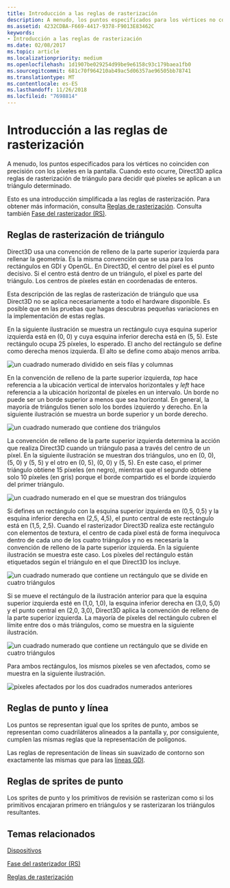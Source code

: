 ```yaml
---
title: Introducción a las reglas de rasterización
description: A menudo, los puntos especificados para los vértices no coinciden con precisión con los píxeles en la pantalla. Cuando esto ocurre, Direct3D aplica reglas de rasterización de triángulo para decidir qué píxeles se aplican a un triángulo determinado.
ms.assetid: 4232CDBA-F669-4417-9378-F9013E83462C
keywords:
- Introducción a las reglas de rasterización
ms.date: 02/08/2017
ms.topic: article
ms.localizationpriority: medium
ms.openlocfilehash: 1d1907be029254d99be9e6158c93c179baea1fb0
ms.sourcegitcommit: 681c70f964210ab49ac5d06357ae96505bb78741
ms.translationtype: MT
ms.contentlocale: es-ES
ms.lasthandoff: 11/26/2018
ms.locfileid: "7698814"
---
```

# <a name="introduction-to-rasterization-rules"></a>Introducción a las reglas de rasterización


A menudo, los puntos especificados para los vértices no coinciden con precisión con los píxeles en la pantalla. Cuando esto ocurre, Direct3D aplica reglas de rasterización de triángulo para decidir qué píxeles se aplican a un triángulo determinado.

Esto es una introducción simplificada a las reglas de rasterización. Para obtener más información, consulta [Reglas de rasterización](rasterization-rules.md). Consulta también [Fase del rasterizador (RS)](rasterizer-stage--rs-.md).

## <a name="span-idtrianglerasterizationrulesspanspan-idtrianglerasterizationrulesspanspan-idtrianglerasterizationrulesspantriangle-rasterization-rules"></a><span id="Triangle_Rasterization_Rules"></span><span id="triangle_rasterization_rules"></span><span id="TRIANGLE_RASTERIZATION_RULES"></span>Reglas de rasterización de triángulo


Direct3D usa una convención de relleno de la parte superior izquierda para rellenar la geometría. Es la misma convención que se usa para los rectángulos en GDI y OpenGL. En Direct3D, el centro del píxel es el punto decisivo. Si el centro está dentro de un triángulo, el píxel es parte del triángulo. Los centros de píxeles están en coordenadas de enteros.

Esta descripción de las reglas de rasterización de triángulo que usa Direct3D no se aplica necesariamente a todo el hardware disponible. Es posible que en las pruebas que hagas descubras pequeñas variaciones en la implementación de estas reglas.

En la siguiente ilustración se muestra un rectángulo cuya esquina superior izquierda está en (0, 0) y cuya esquina inferior derecha está en (5, 5). Este rectángulo ocupa 25 píxeles, lo esperado. El ancho del rectángulo se define como derecha menos izquierda. El alto se define como abajo menos arriba.

![un cuadrado numerado dividido en seis filas y columnas](images/pixmap.png)

En la convención de relleno de la parte superior izquierda, *top* hace referencia a la ubicación vertical de intervalos horizontales y *left* hace referencia a la ubicación horizontal de píxeles en un intervalo. Un borde no puede ser un borde superior a menos que sea horizontal. En general, la mayoría de triángulos tienen solo los bordes izquierdo y derecho. En la siguiente ilustración se muestra un borde superior y un borde derecho.

![un cuadrado numerado que contiene dos triángulos](images/triedge.png)

La convención de relleno de la parte superior izquierda determina la acción que realiza Direct3D cuando un triángulo pasa a través del centro de un píxel. En la siguiente ilustración se muestran dos triángulos, uno en (0, 0), (5, 0) y (5, 5) y el otro en (0, 5), (0, 0) y (5, 5). En este caso, el primer triángulo obtiene 15 píxeles (en negro), mientras que el segundo obtiene solo 10 píxeles (en gris) porque el borde compartido es el borde izquierdo del primer triángulo.

![un cuadrado numerado en el que se muestran dos triángulos](images/twotris.png)

Si defines un rectángulo con la esquina superior izquierda en (0,5, 0,5) y la esquina inferior derecha en (2,5, 4,5), el punto central de este rectángulo está en (1,5, 2,5). Cuando el rasterizador Direct3D realiza este rectángulo con elementos de textura, el centro de cada píxel está de forma inequívoca dentro de cada uno de los cuatro triángulos y no es necesaria la convención de relleno de la parte superior izquierda. En la siguiente ilustración se muestra este caso. Los píxeles del rectángulo están etiquetados según el triángulo en el que Direct3D los incluye.

![un cuadrado numerado que contiene un rectángulo que se divide en cuatro triángulos](images/noambig.png)

Si se mueve el rectángulo de la ilustración anterior para que la esquina superior izquierda esté en (1,0, 1,0), la esquina inferior derecha en (3,0, 5,0) y el punto central en (2,0, 3,0), Direct3D aplica la convención de relleno de la parte superior izquierda. La mayoría de píxeles del rectángulo cubren el límite entre dos o más triángulos, como se muestra en la siguiente ilustración.

![un cuadrado numerado que contiene un rectángulo que se divide en cuatro triángulos](images/fillrule.png)

Para ambos rectángulos, los mismos píxeles se ven afectados, como se muestra en la siguiente ilustración.

![píxeles afectados por los dos cuadrados numerados anteriores](images/samepix.png)

## <a name="span-idpointandlinerulesspanspan-idpointandlinerulesspanspan-idpointandlinerulesspanpoint-and-line-rules"></a><span id="Point_and_Line_Rules"></span><span id="point_and_line_rules"></span><span id="POINT_AND_LINE_RULES"></span>Reglas de punto y línea


Los puntos se representan igual que los sprites de punto, ambos se representan como cuadriláteros alineados a la pantalla y, por consiguiente, cumplen las mismas reglas que la representación de polígonos.

Las reglas de representación de líneas sin suavizado de contorno son exactamente las mismas que para las [líneas GDI](https://msdn.microsoft.com/library/windows/desktop/dd145027).

## <a name="span-idpointspriterulesspanspan-idpointspriterulesspanspan-idpointspriterulesspanpoint-sprite-rules"></a><span id="Point_Sprite_Rules"></span><span id="point_sprite_rules"></span><span id="POINT_SPRITE_RULES"></span>Reglas de sprites de punto


Los sprites de punto y los primitivos de revisión se rasterizan como si los primitivos encajaran primero en triángulos y se rasterizaran los triángulos resultantes.

## <a name="span-idrelated-topicsspanrelated-topics"></a><span id="related-topics"></span>Temas relacionados


[Dispositivos](devices.md)

[Fase del rasterizador (RS)](rasterizer-stage--rs-.md)

[Reglas de rasterización](rasterization-rules.md)

 

 




